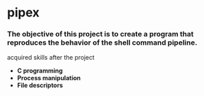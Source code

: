 # pipex

### The objective of this project is to create a program that reproduces the behavior of the shell command pipeline.

acquired skills after the project 
- **C programming**
- **Process manipulation**
- **File descriptors**
